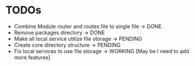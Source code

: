 # TODOs

- Combine Module router and routes file to single file -> DONE
- Remove packages directory -> DONE
- Make all local service utilize file storage -> PENDING
- Create core directory structure -> PENDING
- Fix local services to use file storage -> WORKING [May be I need to add more features]
